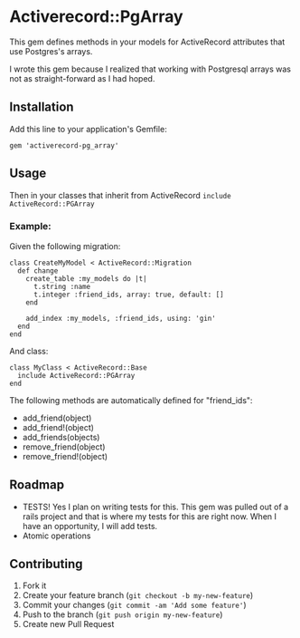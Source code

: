 # Activerecord::PgArray

This gem defines methods in your models for ActiveRecord attributes that use Postgres's arrays.

I wrote this gem because I realized that working with Postgresql arrays was not as straight-forward as I had hoped.

## Installation

Add this line to your application's Gemfile:

    gem 'activerecord-pg_array'

## Usage

Then in your classes that inherit from ActiveRecord `include ActiveRecord::PGArray`

### Example:

Given the following migration:

    class CreateMyModel < ActiveRecord::Migration
      def change
        create_table :my_models do |t|
          t.string :name
          t.integer :friend_ids, array: true, default: []
        end
    
        add_index :my_models, :friend_ids, using: 'gin'
      end
    end

And class:

    class MyClass < ActiveRecord::Base
      include ActiveRecord::PGArray
    end

The following methods are automatically defined for "friend_ids":

* add_friend(object)
* add_friend!(object)
* add_friends(objects)
* remove_friend(object)
* remove_friend!(object)

## Roadmap

* TESTS! Yes I plan on writing tests for this. This gem was pulled out of a rails project and that is where my tests for this are right now. When I have an opportunity, I will add tests.
* Atomic operations

## Contributing

1. Fork it
2. Create your feature branch (`git checkout -b my-new-feature`)
3. Commit your changes (`git commit -am 'Add some feature'`)
4. Push to the branch (`git push origin my-new-feature`)
5. Create new Pull Request
